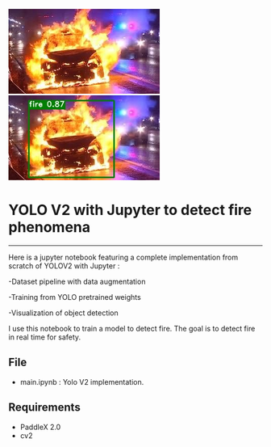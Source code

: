 ![](https://github.com/arisrtle/yolo_fire/blob/main/002000.jpg)
![](https://github.com/arisrtle/yolo_fire/blob/main/visualize_002000.jpg)

# YOLO V2 with Jupyter to detect fire phenomena
***
Here is a jupyter notebook featuring a complete implementation from scratch of YOLOV2 with Jupyter :

-Dataset pipeline with data augmentation

-Training from YOLO pretrained weights

-Visualization of object detection

I use this notebook to train a model to detect fire. The goal is to detect fire in real time for safety.

## File

* main.ipynb : Yolo V2 implementation.

## Requirements

* PaddleX 2.0
* cv2



